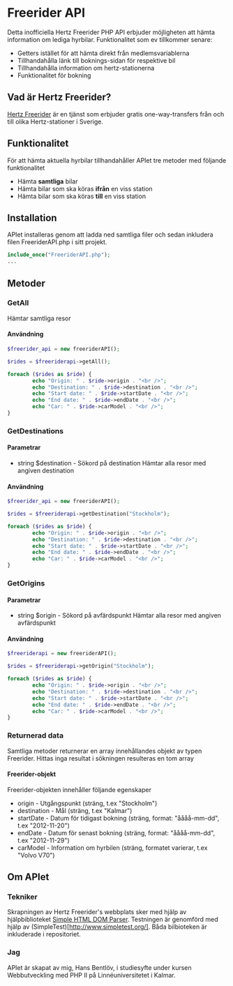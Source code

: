 # Freerider API

Detta inofficiella Hertz Freerider PHP API erbjuder möjligheten att hämta information om lediga hyrbilar.
Funktionalitet som ev tillkommer senare:
- Getters istället för att hämta direkt från medlemsvariablerna
- Tillhandahålla länk till boknings-sidan för respektive bil
- Tillhandahålla information om hertz-stationerna
- Funktionalitet för bokning


## Vad är Hertz Freerider?
[Hertz Freerider](http://www.hertzfreerider.se) är en tjänst som erbjuder gratis one-way-transfers från och till olika Hertz-stationer i Sverige.

## Funktionalitet
För att hämta aktuella hyrbilar tillhandahåller APIet tre metoder med följande funktionalitet
- Hämta **samtliga** bilar
- Hämta bilar som ska köras **ifrån** en viss station
- Hämta bilar som ska köras **till** en viss station

## Installation
APIet installeras genom att ladda ned samtliga filer och sedan inkludera filen FreeriderAPI.php i sitt projekt.
```php
include_once("FreeriderAPI.php");
...
```

## Metoder
### GetAll
Hämtar samtliga resor

#### Användning
```php
$freerider_api = new freeriderAPI();

$rides = $freeriderapi->getAll();

foreach ($rides as $ride) {
        echo "Origin: " . $ride->origin . "<br />";
        echo "Destination: " . $ride->destination . "<br />";
        echo "Start date: " . $ride->startDate . "<br />";
        echo "End date: " . $ride->endDate . "<br />";
        echo "Car: " . $ride->carModel . "<br />";
}
```

### GetDestinations
#### Parametrar
- string $destination - Sökord på destination
Hämtar alla resor med angiven destination

#### Användning
```php
$freerider_api = new freeriderAPI();

$rides = $freeriderapi->getDestination("Stockholm");

foreach ($rides as $ride) {
        echo "Origin: " . $ride->origin . "<br />";
        echo "Destination: " . $ride->destination . "<br />";
        echo "Start date: " . $ride->startDate . "<br />";
        echo "End date: " . $ride->endDate . "<br />";
        echo "Car: " . $ride->carModel . "<br />";
}
```

### GetOrigins
#### Parametrar 
- string $origin - Sökord på avfärdspunkt
Hämtar alla resor med angiven avfärdspunkt

#### Användning
```php
$freeriderapi = new freeriderAPI();

$rides = $freeriderapi->getOrigin("Stockholm");

foreach ($rides as $ride) {
        echo "Origin: " . $ride->origin . "<br />";
        echo "Destination: " . $ride->destination . "<br />";
        echo "Start date: " . $ride->startDate . "<br />";
        echo "End date: " . $ride->endDate . "<br />";
        echo "Car: " . $ride->carModel . "<br />";
}
```

### Returnerad data
Samtliga metoder returnerar en array innehållandes objekt av typen Freerider.
Hittas inga resultat i sökningen resulteras en tom array

#### Freerider-objekt
Freerider-objekten innehåller följande egenskaper
- origin - Utgångspunkt (sträng, t.ex "Stockholm")
- destination - Mål (sträng, t.ex "Kalmar")
- startDate - Datum för tidigast bokning (sträng, format: "åååå-mm-dd", t.ex "2012-11-20")
- endDate - Datum för senast bokning (sträng, format: "åååå-mm-dd", t.ex "2012-11-29")
- carModel - Information om hyrbilen (sträng, formatet varierar, t.ex "Volvo V70")

## Om APIet
### Tekniker
Skrapningen av Hertz Freerider's webbplats sker med hjälp av hjälpbiblioteket [Simple HTML DOM Parser](http://simplehtmldom.sourceforge.net/). Testningen är genomförd med hjälp av (SimpleTest)[http://www.simpletest.org/].
Båda bilbioteken är inkluderade i repositoriet.

### Jag
APIet är skapat av mig, Hans Bentlöv, i studiesyfte under kursen Webbutveckling med PHP II på Linnéuniversitetet i Kalmar.



